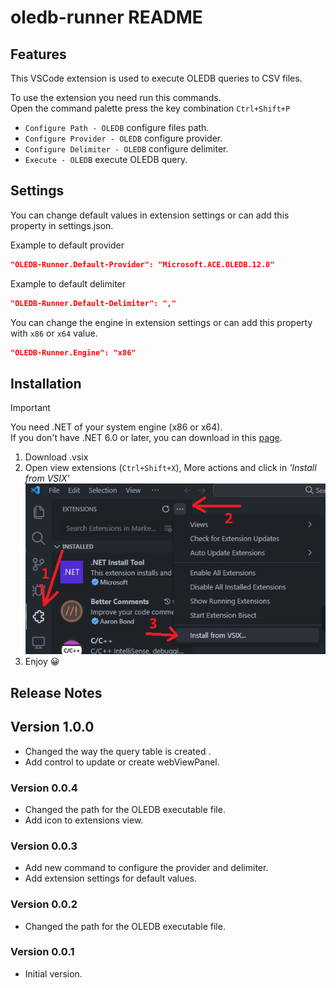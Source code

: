 # oledb-runner README

## Features
This VSCode extension is used to execute OLEDB queries to CSV files. 

To use the extension you need run this commands.<br> Open the command palette press the key combination `Ctrl+Shift+P`
- `Configure Path - OLEDB` configure files path.
- `Configure Provider - OLEDB` configure provider.
- `Configure Delimiter - OLEDB` configure delimiter.
- `Execute - OLEDB` execute OLEDB query.

## Settings
You can change default values in extension settings or can add this property in settings.json. 

Example to default provider
```json 
"OLEDB-Runner.Default-Provider": "Microsoft.ACE.OLEDB.12.0" 
```
Example to default delimiter
```json
"OLEDB-Runner.Default-Delimiter": "," 
```
You can change the engine in extension settings or can add this property with `x86` or `x64` value.
```json
"OLEDB-Runner.Engine": "x86" 
```


## Installation
> [!IMPORTANT]
> You need .NET of your system engine (x86 or x64).<br>
> If you don't have .NET 6.0 or later, you can download in this [page](https://dotnet.microsoft.com/es-es/download/dotnet/6.0).
1. Download .vsix
2. Open view extensions (`Ctrl+Shift+X`), More actions and click in *'Install from VSIX'*<br>
![Install VSIX](<./resources/Install.png>)
3. Enjoy 😀

## Release Notes
## Version 1.0.0
- Changed the way the query table is created .
- Add control to update or create webViewPanel.

### Version 0.0.4
- Changed the path for the OLEDB executable file.
- Add icon to extensions view.

### Version 0.0.3
- Add new command to configure the provider and delimiter.
- Add extension settings for default values.


### Version 0.0.2
- Changed the path for the OLEDB executable file.

### Version 0.0.1
- Initial version.
